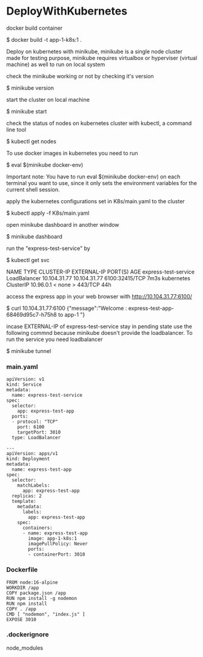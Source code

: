# DeployWithKubernetes

docker build container

$ docker build -t app-1-k8s:1 .

Deploy on kubernetes with minikube, minikube is a single node cluster made for
testing purpose, minikube requires virtualbox or hyperviser (virtual machine) as well to run on local system

check the minikube working or not by checking it's version

$ minikube version

start the cluster on local machine

$ minikube start 

check the status of nodes on kubernetes cluster with kubectl, a command line tool  

$ kubectl get nodes

To use docker images in kubernetes you need to run 

$ eval $(minikube docker-env)

Important note: You have to run eval $(minikube docker-env) on each terminal you want to use, since it only sets the environment variables for the current shell session.

apply the kubernetes configurations set in K8s/main.yaml to the cluster

$ kubectl apply -f K8s/main.yaml

open minikube dashboard in another window

$ minikube dashboard

run the "express-test-service" by

$ kubectl get svc

NAME                   TYPE           CLUSTER-IP     EXTERNAL-IP    PORT(S)          AGE
express-test-service   LoadBalancer   10.104.31.77   10.104.31.77   6100:32415/TCP   7m3s
kubernetes             ClusterIP      10.96.0.1      < none >         443/TCP          44h

access the express app in your web browser with http://10.104.31.77:6100/

$ curl 10.104.31.77:6100
{"message":"Welcome : express-test-app-68469d95c7-h75h8 to app-1 "}

incase EXTERNAL-IP of express-test-service stay in pending state use the following commnd
because minikube doesn't provide the loadbalancer. To run the service you need loadbalancer

$ minikube tunnel


### main.yaml
```
apiVersion: v1
kind: Service
metadata:
  name: express-test-service
spec:
  selector:
    app: express-test-app
  ports:
  - protocol: "TCP"
    port: 6100
    targetPort: 3010
  type: LoadBalancer

---
apiVersion: apps/v1
kind: Deployment
metadata:
  name: express-test-app
spec:
  selector:
    matchLabels:
      app: express-test-app
  replicas: 2
  template:
    metadata:
      labels:
        app: express-test-app
    spec:
      containers:
      - name: express-test-app
        image: app-1-k8s:1
        imagePullPolicy: Never
        ports:
        - containerPort: 3010

```
### Dockerfile

```
FROM node:16-alpine
WORKDIR /app
COPY package.json /app
RUN npm install -g nodemon
RUN npm install 
COPY . /app
CMD [ "nodemon", "index.js" ]
EXPOSE 3010
```
### .dockerignore

node_modules


